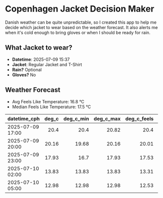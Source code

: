 
# Copenhagen Jacket Decision Maker

Danish weather can be quite unpredictable, so I created this app to help me decide which jacket to wear based on the weather forecast. 
It also alerts me when it's cold enough to bring gloves or when I should be ready for rain.

## What Jacket to wear?

- **Datetime**: 2025-07-09 15:37
- **Jacket**: Regular Jacket and T-Shirt
- **Rain?** Optional
- **Gloves?** No

## Weather Forecast
- Avg Feels Like Temperature: 16.8 °C
- Median Feels Like Temperature: 17.5 °C

| datetime_cph     |   deg_c |   deg_c_min |   deg_c_max |   deg_c_feels | weather   | wind   | rain   |
|:-----------------|--------:|------------:|------------:|--------------:|:----------|:-------|:-------|
| 2025-07-09 17:00 |   20.4  |       20.4  |       20.82 |         20.4  | Rain      | Low    | Low    |
| 2025-07-09 20:00 |   20.16 |       19.68 |       20.16 |         20.01 | Clouds    | Low    | None   |
| 2025-07-09 23:00 |   17.93 |       16.7  |       17.93 |         17.53 | Clouds    | Low    | None   |
| 2025-07-10 02:00 |   13.83 |       13.83 |       13.83 |         13.31 | Clouds    | Low    | None   |
| 2025-07-10 05:00 |   12.98 |       12.98 |       12.98 |         12.53 | Clouds    | Low    | None   |
        